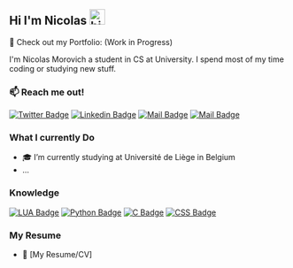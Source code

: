 ## Hi I'm Nicolas <img src="https://user-images.githubusercontent.com/1303154/88677602-1635ba80-d120-11ea-84d8-d263ba5fc3c0.gif" width="28px" height="28px" alt="hi">

🚀 Check out my Portfolio: (Work in Progress)


I'm Nicolas Morovich a student in CS at University. I spend most of my time coding or studying new stuff. 



### :mailbox: Reach me out!

[![Twitter Badge](https://img.shields.io/badge/-@NicolasMorovich-1ca0f1?style=flat&labelColor=1ca0f1&logo=twitter&logoColor=white&link=https://twitter.com/Ipenywis)](https://twitter.com/stillnicooo) [![Linkedin Badge](https://img.shields.io/badge/-Nicolas-0e76a8?style=flat&labelColor=0e76a8&logo=linkedin&logoColor=white)](https://www.linkedin.com/in/nicolas-morovich/) [![Mail Badge](https://img.shields.io/badge/-@nicolas_mrvh-e84393?style=flat&labelColor=e84393&logo=instagram&logoColor=white)](https://instagram.com/nicolas_mrvh) [![Mail Badge](https://img.shields.io/badge/-morovichnicolas-c0392b?style=flat&labelColor=c0392b&logo=gmail&logoColor=white)](mailto:morovichnicolas@gmail.com)




### What I currently Do

- 🎓 I’m currently studying at Université de Liège in Belgium
- ...

  

### Knowledge

[![LUA Badge](https://img.shields.io/badge/-LUA-61DBFB?style=for-the-badge&labelColor=black&logo=lua&logoColor=61DBFB)](#) [![Python Badge](https://img.shields.io/badge/-Python-F0DB4F?style=for-the-badge&labelColor=black&logo=python&logoColor=F0DB4F)](#) [![C Badge](https://img.shields.io/badge/-C/C++-007acc?style=for-the-badge&labelColor=black&logo=c&logoColor=007acc)](#) [![CSS Badge](https://img.shields.io/badge/-HTML-007acc?style=for-the-badge&labelColor=black&logo=html&logoColor=007acc)](#)

### My Resume
- :paperclip: [My Resume/CV]
